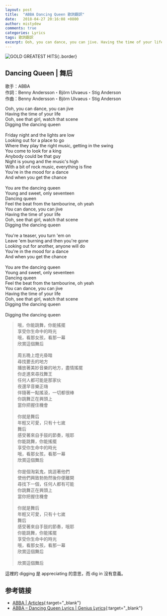 ```yaml
---
layout: post
title:  "ABBA Dancing Queen 歌詞翻訳"
date:   2018-04-27 20:16:08 +0800
author: mistydew
comments: true
categories: Lyrics
tags: 歌詞翻訳
excerpt: Ooh, you can dance, you can jive. Having the time of your life. Ooh, see that girl, watch that scene. Digging the dancing queen.
---
```

![GOLD GREATEST HITS](https://raw.githubusercontent.com/mistydew/misc/master/cover/GOLD%20GREATEST%20HITS.jpg){:.border}

## Dancing Queen | 舞后

歌手：ABBA<br>
作詞：Benny Andersson・Björn Ulvaeus・Stig Anderson<br>
作曲：Benny Andersson・Björn Ulvaeus・Stig Anderson

<div class="lyric-original">
<p>
Ooh, you can dance, you can jive<br>
Having the time of your life<br>
Ooh, see that girl, watch that scene<br>
Digging the dancing queen<br>
<br>
Friday night and the lights are low<br>
Looking out for a place to go<br>
Where they play the right music, getting in the swing<br>
You come to look for a king<br>
Anybody could be that guy<br>
Night is young and the music's high<br>
With a bit of rock music, everything is fine<br>
You're in the mood for a dance<br>
And when you get the chance<br>
<br>
You are the dancing queen<br>
Young and sweet, only seventeen<br>
Dancing queen<br>
Feel the beat from the tambourine, oh yeah<br>
You can dance, you can jive<br>
Having the time of your life<br>
Ooh, see that girl, watch that scene<br>
Digging the dancing queen<br>
<br>
You're a teaser, you turn 'em on<br>
Leave 'em burning and then you're gone<br>
Looking out for another, anyone will do<br>
You're in the mood for a dance<br>
And when you get the chance<br>
<br>
You are the dancing queen<br>
Young and sweet, only seventeen<br>
Dancing queen<br>
Feel the beat from the tambourine, oh yeah<br>
You can dance, you can jive<br>
Having the time of your life<br>
Ooh, see that girl, watch that scene<br>
Digging the dancing queen<br>
<br>
Digging the dancing queen
</p>
</div>

<div class="lyric-translation">
<blockquote>
哦，你能跳舞，你能搖擺<br>
享受你生命中的時光<br>
哦，看那女孩，看那一幕<br>
欣賞這個舞后<br>
<br>
周五晚上燈光昏暗<br>
尋找要去的地方<br>
播放著美妙音樂的地方，盡情搖擺<br>
你走進來尋找舞王<br>
任何人都可能是那家伙<br>
夜還早音樂正嗨<br>
伴隨著一點搖滾，一切都很棒<br>
你跳舞正在興頭上<br>
當你把握住機會<br>
<br>
你就是舞后<br>
年輕又可愛，只有十七嵗<br>
舞后<br>
感受著來自手鼓的節奏，哦耶<br>
你能跳舞，你能搖擺<br>
享受你生命中的時光<br>
哦，看那女孩，看那一幕<br>
欣賞這個舞后<br>
<br>
你是個淘氣鬼，挑逗著他們<br>
使他們興致勃勃然後你便離開<br>
尋找下一個，任何人都有可能<br>
你跳舞正在興頭上<br>
當你把握住機會<br>
<br>
你就是舞后<br>
年輕又可愛，只有十七嵗<br>
舞后<br>
感受著來自手鼓的節奏，哦耶<br>
你能跳舞，你能搖擺<br>
享受你生命中的時光<br>
哦，看那女孩，看那一幕<br>
欣賞這個舞后<br>
<br>
欣賞這個舞后
</blockquote>
</div>

這裡的 digging 是 appreciating 的意思，而 dig in 沒有意義。

## 参考链接

* [ABBA \| Articles](https://abbasite.com){:target="_blank"}
* [ABBA – Dancing Queen Lyrics \| Genius Lyrics](https://genius.com/Abba-dancing-queen-lyrics){:target="_blank"}
